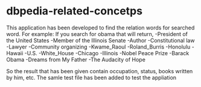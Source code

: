 dbpedia-related-concetps
========================
This application has been developed to find the relation words for searched word.
For example:
If you search for obama that will return,
-President of the United States
-Member of the Illinois Senate
-Author
-Constitutional law
-Lawyer
-Community organizing
-Kwame_Raoul
-Roland_Burris
-Honolulu
-Hawaii
-U.S.
-White_House
-Chicago
-Illinois
-Nobel Peace Prize
-Barack Obama
-Dreams from My Father
-The Audacity of Hope

So the result that has been given contain occupation, status, books written by him, etc. The samle test file has been added to test the appliation
